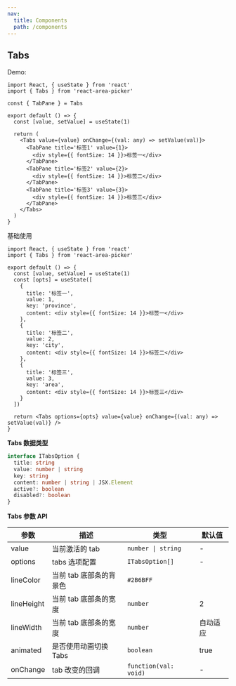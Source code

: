 ```yaml
---
nav:
  title: Components
  path: /components
---
```


## Tabs

Demo:

```tsx
import React, { useState } from 'react'
import { Tabs } from 'react-area-picker'

const { TabPane } = Tabs

export default () => {
  const [value, setValue] = useState(1)

  return (
    <Tabs value={value} onChange={(val: any) => setValue(val)}>
      <TabPane title='标签1' value={1}>
        <div style={{ fontSize: 14 }}>标签一</div>
      </TabPane>
      <TabPane title='标签2' value={2}>
        <div style={{ fontSize: 14 }}>标签二</div>
      </TabPane>
      <TabPane title='标签3' value={3}>
        <div style={{ fontSize: 14 }}>标签三</div>
      </TabPane>
    </Tabs>
  )
}
```

基础使用

```tsx
import React, { useState } from 'react'
import { Tabs } from 'react-area-picker'

export default () => {
  const [value, setValue] = useState(1)
  const [opts] = useState([
    {
      title: '标签一',
      value: 1,
      key: 'province',
      content: <div style={{ fontSize: 14 }}>标签一</div>
    },
    {
      title: '标签二',
      value: 2,
      key: 'city',
      content: <div style={{ fontSize: 14 }}>标签二</div>
    },
    {
      title: '标签三',
      value: 3,
      key: 'area',
      content: <div style={{ fontSize: 14 }}>标签三</div>
    }
  ])

  return <Tabs options={opts} value={value} onChange={(val: any) => setValue(val)} />
}
```

**Tabs 数据类型**

```ts
interface ITabsOption {
  title: string
  value: number | string
  key: string
  content: number | string | JSX.Element
  active?: boolean
  disabled?: boolean
}
```

**Tabs 参数 API**

| 参数       | 描述                    | 类型                  | 默认值   |
| ---------- | ----------------------- | --------------------- | -------- |
| value      | 当前激活的 tab          | `number \| string`    | -        |
| options    | tabs 选项配置           | `ITabsOption[]`       | -        |
| lineColor  | 当前 tab 底部条的背景色 | `#2B6BFF`             |
| lineHeight | 当前 tab 底部条的宽度   | `number`              | 2        |
| lineWidth  | 当前 tab 底部条的宽度   | `number`              | 自动适应 |
| animated   | 是否使用动画切换 Tabs   | `boolean`             | true     |
| onChange   | tab 改变的回调          | `function(val: void)` | -        |
